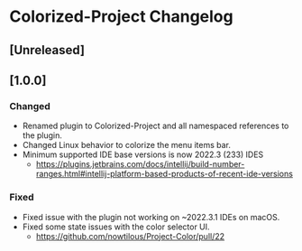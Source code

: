 <!-- Keep a Changelog guide -> https://keepachangelog.com -->

# Colorized-Project Changelog

## [Unreleased]

## [1.0.0]

### Changed

- Renamed plugin to Colorized-Project and all namespaced references to the plugin.
- Changed Linux behavior to colorize the menu items bar.
- Minimum supported IDE base versions is now 2022.3 (233) IDES
  - https://plugins.jetbrains.com/docs/intellij/build-number-ranges.html#intellij-platform-based-products-of-recent-ide-versions 

### Fixed

- Fixed issue with the plugin not working on ~2022.3.1 IDEs on macOS.
- Fixed some state issues with the color selector UI. 
  - https://github.com/nowtilous/Project-Color/pull/22

